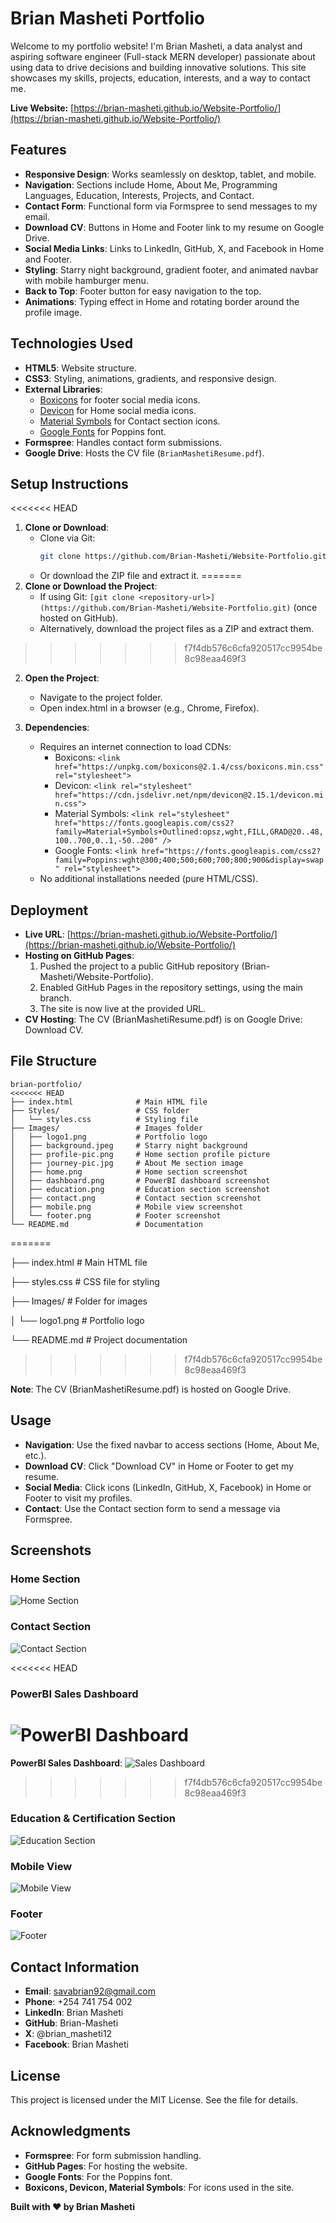 # Brian Masheti Portfolio

Welcome to my portfolio website! I'm Brian Masheti, a data analyst and aspiring software engineer (Full-stack MERN developer) passionate about using data to drive decisions and building innovative solutions. This site showcases my skills, projects, education, interests, and a way to contact me.

**Live Website:** [https://brian-masheti.github.io/Website-Portfolio/](https://brian-masheti.github.io/Website-Portfolio/)

## Features

- **Responsive Design**: Works seamlessly on desktop, tablet, and mobile.
- **Navigation**: Sections include Home, About Me, Programming Languages, Education, Interests, Projects, and Contact.
- **Contact Form**: Functional form via Formspree to send messages to my email.
- **Download CV**: Buttons in Home and Footer link to my resume on Google Drive.
- **Social Media Links**: Links to LinkedIn, GitHub, X, and Facebook in Home and Footer.
- **Styling**: Starry night background, gradient footer, and animated navbar with mobile hamburger menu.
- **Back to Top**: Footer button for easy navigation to the top.
- **Animations**: Typing effect in Home and rotating border around the profile image.

## Technologies Used

- **HTML5**: Website structure.
- **CSS3**: Styling, animations, gradients, and responsive design.
- **External Libraries**:
  - [Boxicons](https://boxicons.com/) for footer social media icons.
  - [Devicon](https://devicon.dev/) for Home social media icons.
  - [Material Symbols](https://fonts.google.com/icons) for Contact section icons.
  - [Google Fonts](https://fonts.google.com/) for Poppins font.
- **Formspree**: Handles contact form submissions.
- **Google Drive**: Hosts the CV file (`BrianMashetiResume.pdf`).

## Setup Instructions

<<<<<<< HEAD
1. **Clone or Download**:
   - Clone via Git:  
     ```bash
     git clone https://github.com/Brian-Masheti/Website-Portfolio.git
     ```
   - Or download the ZIP file and extract it.
=======
1. **Clone or Download the Project**:
   - If using Git: `[git clone <repository-url>](https://github.com/Brian-Masheti/Website-Portfolio.git)` (once hosted on GitHub).
   - Alternatively, download the project files as a ZIP and extract them.
>>>>>>> f7f4db576c6cfa920517cc9954be8c98eaa469f3

2. **Open the Project**:
   - Navigate to the project folder.
   - Open index.html in a browser (e.g., Chrome, Firefox).

3. **Dependencies**:
   - Requires an internet connection to load CDNs:
     - Boxicons: `<link href="https://unpkg.com/boxicons@2.1.4/css/boxicons.min.css" rel="stylesheet">`
     - Devicon: `<link rel="stylesheet" href="https://cdn.jsdelivr.net/npm/devicon@2.15.1/devicon.min.css">`
     - Material Symbols: `<link rel="stylesheet" href="https://fonts.googleapis.com/css2?family=Material+Symbols+Outlined:opsz,wght,FILL,GRAD@20..48,100..700,0..1,-50..200" />`
     - Google Fonts: `<link href="https://fonts.googleapis.com/css2?family=Poppins:wght@300;400;500;600;700;800;900&display=swap" rel="stylesheet">`
   - No additional installations needed (pure HTML/CSS).

## Deployment

- **Live URL**: [https://brian-masheti.github.io/Website-Portfolio/](https://brian-masheti.github.io/Website-Portfolio/)
- **Hosting on GitHub Pages**:
  1. Pushed the project to a public GitHub repository (Brian-Masheti/Website-Portfolio).
  2. Enabled GitHub Pages in the repository settings, using the main branch.
  3. The site is now live at the provided URL.
- **CV Hosting**: The CV (BrianMashetiResume.pdf) is on Google Drive: Download CV.

## File Structure

```
brian-portfolio/
<<<<<<< HEAD
├── index.html              # Main HTML file
├── Styles/                 # CSS folder
│   └── styles.css          # Styling file
├── Images/                 # Images folder
│   ├── logo1.png           # Portfolio logo
│   ├── background.jpeg     # Starry night background
│   ├── profile-pic.png     # Home section profile picture
│   ├── journey-pic.jpg     # About Me section image
│   ├── home.png            # Home section screenshot
│   ├── dashboard.png       # PowerBI dashboard screenshot
│   ├── education.png       # Education section screenshot
│   ├── contact.png         # Contact section screenshot
│   ├── mobile.png          # Mobile view screenshot
│   └── footer.png          # Footer screenshot
└── README.md               # Documentation
```
=======

├── index.html          # Main HTML file

├── styles.css          # CSS file for styling

├── Images/             # Folder for images

│   └── logo1.png       # Portfolio logo

└── README.md           # Project documentation
>>>>>>> f7f4db576c6cfa920517cc9954be8c98eaa469f3

**Note**: The CV (BrianMashetiResume.pdf) is hosted on Google Drive.

## Usage

- **Navigation**: Use the fixed navbar to access sections (Home, About Me, etc.).
- **Download CV**: Click "Download CV" in Home or Footer to get my resume.
- **Social Media**: Click icons (LinkedIn, GitHub, X, Facebook) in Home or Footer to visit my profiles.
- **Contact**: Use the Contact section form to send a message via Formspree.

## Screenshots

### Home Section
![Home Section](Images/home.png)

### Contact Section
![Contact Section](Images/contact.png)

<<<<<<< HEAD
### PowerBI Sales Dashboard
![PowerBI Dashboard](Images/dashboard.png)
=======
  **PowerBI Sales Dashboard**:
  ![Sales Dashboard]([https://ibb.co/d4bRpMNB](https://ibb.co/ych69GMR))
>>>>>>> f7f4db576c6cfa920517cc9954be8c98eaa469f3

### Education & Certification Section
![Education Section](Images/education.png)

### Mobile View
![Mobile View](Images/mobile.png)

### Footer
![Footer](Images/footer.png)

## Contact Information

- **Email**: savabrian92@gmail.com
- **Phone**: +254 741 754 002
- **LinkedIn**: Brian Masheti
- **GitHub**: Brian-Masheti
- **X**: @brian_masheti12
- **Facebook**: Brian Masheti

## License

This project is licensed under the MIT License. See the file for details.

## Acknowledgments

- **Formspree**: For form submission handling.
- **GitHub Pages**: For hosting the website.
- **Google Fonts**: For the Poppins font.
- **Boxicons, Devicon, Material Symbols**: For icons used in the site.

**Built with ❤️ by Brian Masheti**

